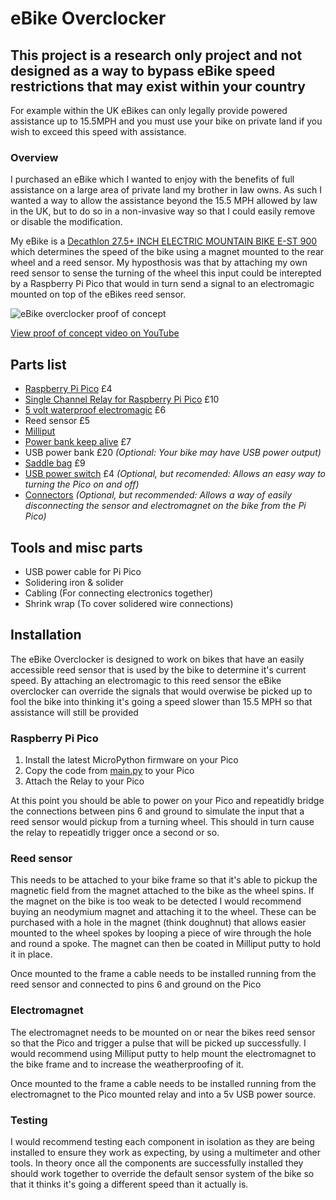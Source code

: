 # eBike Overclocker
## This project is a research only project and not designed as a way to bypass eBike speed restrictions that may exist within your country
For example within the UK eBikes can only legally provide powered assistance up to 15.5MPH and you must use your bike on private land if you wish to exceed this speed with assistance.

### Overview
I purchased an eBike which I wanted to enjoy with the benefits of full assistance on a large area of private land my brother in law owns. As such I wanted a way to allow the assistance beyond the 15.5 MPH allowed by law in the UK, but to do so in a non-invasive way so that I could easily remove or disable the modification.

My eBike is a [Decathlon 27.5+ INCH ELECTRIC MOUNTAIN BIKE E-ST 900](https://www.decathlon.co.uk/p/27-5-inch-electric-mountain-bike-e-st-900-grey/_/R-p-168875?mc=8487240&c=GREY) which determines the speed of the bike using a magnet mounted to the rear wheel and a reed sensor. My hyposthosis was that by attaching my own reed sensor to sense the turning of the wheel this input could be interepted by a Raspberry Pi Pico that would in turn send a signal to an electromagic mounted on top of the eBikes reed sensor. 

![eBike overclocker proof of concept](https://img.youtube.com/vi/J6ejlkNBZDI/0.jpg)

[View proof of concept video on YouTube](https://youtu.be/J6ejlkNBZDI)


## Parts list
- [Raspberry Pi Pico](https://thepihut.com/products/raspberry-pi-pico) £4
- [Single Channel Relay for Raspberry Pi Pico](https://thepihut.com/products/single-channel-relay-for-raspberry-pi-pico) £10
- [5 volt waterproof electromagic](https://www.ebay.co.uk/sch/i.html?_from=R40&_trksid=p2334524.m570.l1313&_nkw=5v+waterproof+electromagnet&_sacat=0&LH_TitleDesc=0&_odkw=5v+waterproof+electromagic&_osacat=0) £6
- Reed sensor £5
- [Milliput](https://www.ebay.co.uk/sch/i.html?_from=R40&_trksid=p2334524.m570.l1311&_nkw=milliput&_sacat=0&LH_TitleDesc=0&_odkw=usb+power+switch&_osacat=0&LH_PrefLoc=2)
- [Power bank keep alive](https://store.eplop.co.uk/product/smd-keepalive/) £7
- USB power bank £20 _(Optional: Your bike may have USB power output)_
- [Saddle bag](https://www.wiggle.co.uk/dhb-medium-saddle-bag-1) £9
- [USB power switch](https://www.ebay.co.uk/sch/i.html?_from=R40&_trksid=p2334524.m570.l1313&_nkw=usb+power+switch&_sacat=0&LH_TitleDesc=0&_odkw=ebay+usb+switch&_osacat=0&LH_PrefLoc=20) £4 _(Optional, but recomended: Allows an easy way to turning the Pico on and off)_
- [Connectors](https://www.ebay.co.uk/itm/401536214100?hash=item5d7d6c6454:g:QIEAAOSwFV1bELpI&amdata=enc%3AAQAHAAAA8AruczEiSR6jTTRr5s%2Bddx5jHJAn3muUOEA6pracznbxKVcGb0BOIMxDr975aYSrF5k07JTOHGyVRUFdWZsXfxJ%2FyQv9m6WhpLK%2BLux6%2FRegCt8eL09ClEmYCdsBc4fBB4BORqNfD0pQCEIpJH3lNyZ5BM4I%2FwCMpwd39dkdu17y8O5aNiXxIAlZc25xP1maabRq%2FMOXiflfrHloTEeSnAdqkGPTG0PK2l5sZZ7I8D4ZrUz%2BjGN5D8RnxydYMggclCaHjGVyUxNPuOyDvQ3Euh0Qoo%2BUdl7k6L34SpRJCRTdVAr0x%2Fd6oU8CZndn9yPGAA%3D%3D%7Ctkp%3ABFBM3rfPmbZh) _(Optional, but recommended: Allows a way of easily disconnecting the sensor and electromagnet on the bike from the Pi Pico)_


## Tools and misc parts
- USB power cable for Pi Pico
- Solidering iron & solider
- Cabling (For connecting electronics together)
- Shrink wrap (To cover solidered wire connections)

## Installation
The eBike Overclocker is designed to work on bikes that have an easily accessible reed sensor that is used by the bike to determine it's current speed. By attaching an electromagic to this reed sensor the eBike overclocker can override the signals that would overwise be picked up to fool the bike into thinking it's going a speed slower than 15.5 MPH so that assistance will still be provided

### Raspberry Pi Pico
1. Install the latest MicroPython firmware on your Pico
2. Copy the code from [main.py](main.py) to your Pico
3. Attach the Relay to your Pico

At this point you should be able to power on your Pico and repeatidly bridge the connections between pins 6 and ground to simulate the input that a reed sensor would pickup from a turning wheel. This should in turn cause the relay to repeatidly trigger once a second or so.

### Reed sensor
This needs to be attached to your bike frame so that it's able to pickup the magnetic field from the magnet attached to the bike as the wheel spins. If the magnet on the bike is too weak to be detected I would recommend buying an neodymium magnet and attaching it to the wheel. These can be purchased with a hole in the magnet (think doughnut) that allows easier mounted to the wheel spokes by looping a piece of wire through the hole and round a spoke. The magnet can then be coated in Milliput putty to hold it in place.

Once mounted to the frame a cable needs to be installed running from the reed sensor and connected to pins 6 and ground on the Pico

### Electromagnet
The electromagnet needs to be mounted on or near the bikes reed sensor so that the Pico and trigger a pulse that will be picked up successfully. I would recommend using Milliput putty to help mount the electromagnet to the bike frame and to increase the weatherproofing of it.

Once mounted to the frame a cable needs to be installed running from the electromagnet to the Pico mounted relay and into a 5v USB power source. 

### Testing
I would recommend testing each component in isolation as they are being installed to ensure they work as expecting, by using a multimeter and other tools. In theory once all the components are successfully installed they should work together to override the default sensor system of the bike so that it thinks it's going a different speed than it actually is. 

